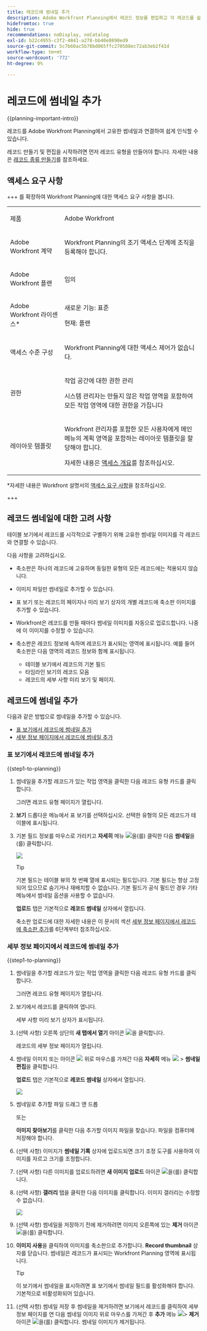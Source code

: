 ```yaml
---
title: 레코드에 썸네일 추가
description: Adobe Workfront Planning에서 레코드 정보를 편집하고 각 레코드를 쉽게 인식할 수 있도록 개별 썸네일과 연결할 수 있습니다.
hidefromtoc: true
hide: true
recommendations: noDisplay, noCatalog
exl-id: b22c4955-c3f2-4841-a278-bb40e8890ed9
source-git-commit: 5c7b60ac5b78bd065ffc270588ec72ab3eb2f41d
workflow-type: tm+mt
source-wordcount: '772'
ht-degree: 0%

---
```


<!--update the metadata with real information-->

# 레코드에 썸네일 추가

{{planning-important-intro}}

레코드를 Adobe Workfront Planning에서 고유한 썸네일과 연결하여 쉽게 인식할 수 있습니다.

레코드 만들기 및 편집을 시작하려면 먼저 레코드 유형을 만들어야 합니다.
자세한 내용은 [레코드 종류 만들기](/help/quicksilver/planning/architecture/create-record-types.md)를 참조하세요.

## 액세스 요구 사항

<!--************double-check permissions here - asking Isk and Lilit what permissions users need for adding thumbnails-->

+++ 를 확장하여 Workfront Planning에 대한 액세스 요구 사항을 봅니다.

<table style="table-layout:auto">
 <col>
 </col>
 <col>
 </col>
 <tbody>
    <tr>
<tr>
<td>
   <p> 제품</p> </td>
   <td>
   <p> Adobe Workfront</p> </td>
  </tr>  
 <td role="rowheader"><p>Adobe Workfront 계약</p></td>
   <td>
<p>Workfront Planning의 조기 액세스 단계에 조직을 등록해야 합니다. </p>
   </td>
  </tr>
  <tr>
   <td role="rowheader"><p>Adobe Workfront 플랜</p></td>
   <td>
<p>임의</p>
   </td>
  </tr>
  <tr>
   <td role="rowheader"><p>Adobe Workfront 라이센스*</p></td>
   <td>
   <p>새로운 기능: 표준</p> 
   <p>현재: 플랜</p>

</td>
  </tr>

<tr>
   <td role="rowheader"><p>액세스 수준 구성</p></td>
   <td> <p>Workfront Planning에 대한 액세스 제어가 없습니다. </p>  
</td>
  </tr>
<tr>
   <td role="rowheader"><p>권한</p></td>
   <td> <p>작업 공간에 대한 권한 관리 </p>  
   <p>시스템 관리자는 만들지 않은 작업 영역을 포함하여 모든 작업 영역에 대한 권한을 가집니다</p>
</td>
  </tr>
<tr>
   <td role="rowheader"><p>레이아웃 템플릿</p></td>
   <td>  <p>Workfront 관리자를 포함한 모든 사용자에게 메인 메뉴의 계획 영역을 포함하는 레이아웃 템플릿을 할당해야 합니다. </p> <p>자세한 내용은 <a href="/help/quicksilver/planning/access/access-overview.md">액세스 개요</a>를 참조하십시오. </p>  
</td>
  </tr>

</tbody>
</table>

*자세한 내용은 Workfront 설명서의 [액세스 요구 사항](/help/quicksilver/administration-and-setup/add-users/access-levels-and-object-permissions/access-level-requirements-in-documentation.md)을 참조하십시오.

+++

## 레코드 썸네일에 대한 고려 사항

테이블 보기에서 레코드를 시각적으로 구별하기 위해 고유한 썸네일 이미지를 각 레코드와 연결할 수 있습니다.

다음 사항을 고려하십시오.

* 축소판은 하나의 레코드에 고유하며 동일한 유형의 모든 레코드에는 적용되지 않습니다.
* 이미지 파일만 썸네일로 추가할 수 있습니다.
  <!--above: when you know exactly what type of files are allowed, add the exact extensions above-->
* 표 보기 또는 레코드의 페이지나 미리 보기 상자의 개별 레코드에 축소판 이미지를 추가할 수 있습니다.
* Workfront은 레코드를 만들 때마다 썸네일 이미지를 자동으로 업로드합니다. 나중에 이 이미지를 수정할 수 있습니다.
* 축소판은 레코드 정보에 속하며 레코드가 표시되는 영역에 표시됩니다. 예를 들어 축소판은 다음 영역의 레코드 정보와 함께 표시됩니다.

   * 테이블 보기에서 레코드의 기본 필드
   * 타임라인 보기의 레코드 모음
   * 레코드의 세부 사항 미리 보기 및 페이지.

## 레코드에 썸네일 추가

다음과 같은 방법으로 썸네일을 추가할 수 있습니다.

* [표 보기에서 레코드에 썸네일 추가](#add-a-thumbnail-to-a-record-from-the-table-view)
* [세부 정보 페이지에서 레코드에 썸네일 추가](#add-a-thumbnail-to-a-record-from-the-details-page)

### 표 보기에서 레코드에 썸네일 추가

{{step1-to-planning}}

1. 썸네일을 추가할 레코드가 있는 작업 영역을 클릭한 다음 레코드 유형 카드를 클릭합니다.

   그러면 레코드 유형 페이지가 열립니다.
1. **보기** 드롭다운 메뉴에서 표 보기를 선택하십시오. 선택한 유형의 모든 레코드가 테이블에 표시됩니다.
1. 기본 필드 정보를 마우스로 가리키고 **자세히** 메뉴 ![](assets/more-menu.png)을(를) 클릭한 다음 **썸네일**&#x200B;을(를) 클릭합니다.

   ![](assets/record-more-menu-expanded.png)

   >[!TIP]
   >
   >   기본 필드는 테이블 뷰의 첫 번째 열에 표시되는 필드입니다. 기본 필드는 항상 고정되어 있으므로 숨기거나 재배치할 수 없습니다. 기본 필드가 공식 필드인 경우 기타 메뉴에서 썸네일 옵션을 사용할 수 없습니다.

   **업로드** 탭은 기본적으로 **레코드 썸네일** 상자에서 열립니다.

   축소판 업로드에 대한 자세한 내용은 이 문서의 섹션 [세부 정보 페이지에서 레코드에 축소판 추가](#add-a-thumbnail-to-a-record-from-the-details-page)를 6단계부터 참조하십시오. <!--see if this is accurate-->

<!--
   ![](assets/record-thumbnail-box-for-upload.png) 

  *****update screen shot with correct casing****

1. Drag and drop a file to add as a thumbnail
   
   Or
   
   Click **Browse images**, then browse for an image file to add. The file must be saved on your computer. 
1. (Optional) After the image uploads in the **Record thumbnail** box, use the sizing tool to crop and resize the image.
1. (Optional) Click the **Upload new image** icon ![](assets/upload-new-image-icon.png) to upload another image. 
1. (Optional) To remove a thumbnail before it is saved, click  **Remove uploaded image** icon ![](assets/remove-image-icon.png) to the right of the image. 
1. (Optional) Click the **Gallery** tab, then click an image. The gallery of images cannot be modified.

   ![](assets/record-thumbnail-box-for-gallery.png)
1. Click **Use image** to add the image as a thumbnail. 
   This closes the **Record thumbnail** box.
   The thumbnail displays in areas of Workfront Planning where the record displays. 

   >[!TIP]
   >
   >   You must enable the Thumbnail field in the table view to display thumbnails in this view. It is disabled by default.

1. (Optional) To remove the thumbnail after it is saved, hover over the primary field and click the **More** menu ![](assets/more-menu.png)> **Thumbnail** > the **Remove** icon ![](assets/remove-image-icon.png), then click **Save changes**. -->

### 세부 정보 페이지에서 레코드에 썸네일 추가

{{step1-to-planning}}

1. 썸네일을 추가할 레코드가 있는 작업 영역을 클릭한 다음 레코드 유형 카드를 클릭합니다.

   그러면 레코드 유형 페이지가 열립니다.
1. 보기에서 레코드를 클릭하여 엽니다.

   세부 사항 미리 보기 상자가 표시됩니다.
1. (선택 사항) 오른쪽 상단의 **새 탭에서 열기** 아이콘 ![](assets/open-details-in-a-new-tab-icon.png)을 클릭합니다.

   레코드의 세부 정보 페이지가 열립니다.
1. 썸네일 이미지 또는 아이콘 ![](assets/record-thumbnail-icon-on-details-page.png) 위로 마우스를 가져간 다음 **자세히** 메뉴 ![](assets/more-menu.png) > **썸네일 편집**&#x200B;을 클릭합니다.

   **업로드** 탭은 기본적으로 **레코드 썸네일** 상자에서 열립니다.

   ![](assets/record-thumbnail-box-for-upload.png)

1. 썸네일로 추가할 파일 드래그 앤 드롭

   또는

   **이미지 찾아보기**&#x200B;를 클릭한 다음 추가할 이미지 파일을 찾습니다. 파일을 컴퓨터에 저장해야 합니다.

1. (선택 사항) 이미지가 **썸네일 기록** 상자에 업로드되면 크기 조정 도구를 사용하여 이미지를 자르고 크기를 조정합니다.
1. (선택 사항) 다른 이미지를 업로드하려면 **새 이미지 업로드** 아이콘 ![](assets/upload-new-image-icon.png)을(를) 클릭합니다.
1. (선택 사항) **갤러리** 탭을 클릭한 다음 이미지를 클릭합니다. 이미지 갤러리는 수정할 수 없습니다.

   ![](assets/record-thumbnail-box-for-gallery.png)

1. (선택 사항) 썸네일을 저장하기 전에 제거하려면 이미지 오른쪽에 있는 **제거** 아이콘 ![](assets/remove-image-icon.png)을(를) 클릭합니다.

1. **이미지 사용**을 클릭하여 이미지를 축소판으로 추가합니다.
**Record thumbnail** 상자를 닫습니다.
썸네일은 레코드가 표시되는 Workfront Planning 영역에 표시됩니다.

   >[!TIP]
   >
   >   이 보기에서 썸네일을 표시하려면 표 보기에서 썸네일 필드를 활성화해야 합니다. 기본적으로 비활성화되어 있습니다.

1. (선택 사항) 썸네일 저장 후 썸네일을 제거하려면 보기에서 레코드를 클릭하여 세부 정보 페이지를 연 다음 썸네일 이미지 위로 마우스를 가져간 후 **추가** 메뉴 ![](assets/more-menu.png)> **제거** 아이콘 ![](assets/remove-image-icon.png)을(를) 클릭합니다. 썸네일 이미지가 제거됩니다.




<!--
### Generate a thumbnail for a record

{{step1-to-planning}}

1. Click the workspace for whose records you want to add thumbnails, then click the record type card. 

   This opens the record type page. 
1. Select a table view from the **View** drop-down menu. All records of the type you selected display in a table. 
1. Hover over the primary field information, click the **More** menu ![](assets/more-menu.png), then click **Thumbnail**. 

   ![](assets/record-more-menu-expanded.png)

      >[!TIP]
      >
      >   The primary field is the field that displays in the first column of a table view. The primary field is always frozen and cannot be hidden or relocated. 

   The **Record thumbnail** box opens.

(*************** update the screenshot below*************)
   ![](assets/record-thumbnail-box-for-upload.png) 

1. Click the **Generate** tab, and type a prompt describing the type of image you want to add in the space provided. 
1. Click **Generate**. 

   A set of four suggested images displays. 

1. Click an image to select it, then click **Use image**. 

   The Record thumbnail box closes and the thumbnail is attached to the record. All users who can view the records can now see the selected thumbnail. 
1. (Optional) Click the **More** menu ![](assets/more-menu.png) to the right of the record name in the table view, then click **Thumbnail**. 

   The generated image opens in the **Upload** tab where you can modify or remove it, as described in the section [Upload a thumbnail to a record](#upload-a-thumbnail-to-a-record) in this article. 
-->